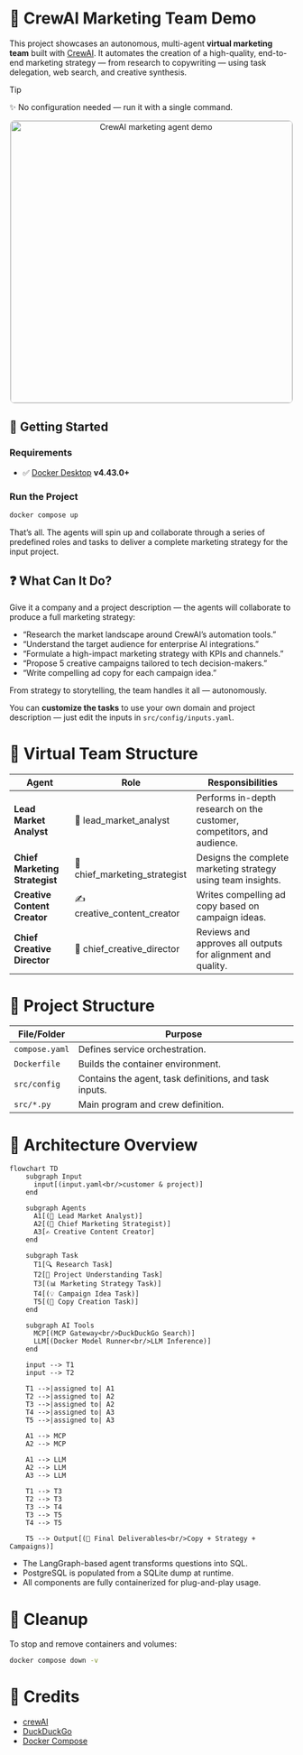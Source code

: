 # 🧠 CrewAI Marketing Team Demo

This project showcases an autonomous, multi-agent **virtual marketing team** built with
[CrewAI](https://github.com/joaomdmoura/crewAI). It automates the creation of a high-quality, end-to-end marketing strategy — from research to copywriting — using task delegation, web search, and creative synthesis.

> [!Tip]
> ✨ No configuration needed — run it with a single command.


<p align="center">
  <img src="path/to/demo.gif"
       alt="CrewAI marketing agent demo"
       width="500"
       style="border: 1px solid #ccc; border-radius: 8px;" />
</p>

## 🚀 Getting Started

### Requirements

- ✅ [Docker Desktop] **v4.43.0+**

### Run the Project

```sh
docker compose up
```

That’s all. The agents will spin up and collaborate through a series of predefined roles and tasks to
deliver a complete marketing strategy for the input project.


## ❓ What Can It Do?

Give it a company and a project description — the agents will collaborate to produce a full marketing strategy:

- “Research the market landscape around CrewAI’s automation tools.”
- “Understand the target audience for enterprise AI integrations.”
- “Formulate a high-impact marketing strategy with KPIs and channels.”
- “Propose 5 creative campaigns tailored to tech decision-makers.”
- “Write compelling ad copy for each campaign idea.”

From strategy to storytelling, the team handles it all — autonomously.

You can **customize the tasks** to use your own domain and project description — just edit the inputs in `src/config/inputs.yaml`.


# 👥 Virtual Team Structure

| **Agent**                      | **Role**                       | **Responsibilities**                                                   |
| ------------------------------ | ------------------------------ | ---------------------------------------------------------------------- |
| **Lead Market Analyst**        | 🧠 lead_market_analyst        | Performs in-depth research on the customer, competitors, and audience. |
| **Chief Marketing Strategist** | 🎯 chief_marketing_strategist | Designs the complete marketing strategy using team insights.           |
| **Creative Content Creator**   | ✍️ creative_content_creator  | Writes compelling ad copy based on campaign ideas.                     |
| **Chief Creative Director**    | 👑 chief_creative_director    | Reviews and approves all outputs for alignment and quality.            |


# 🧱 Project Structure

| File/Folder    | Purpose                                                |
| -------------- | ------------------------------------------------------ |
| `compose.yaml` | Defines service orchestration.                         |
| `Dockerfile`   | Builds the container environment.                      |
| `src/config`   | Contains the agent, task definitions, and task inputs. |
| `src/*.py`     | Main program and crew definition.                      |



# 🔧 Architecture Overview

```mermaid
flowchart TD
    subgraph Input
      input[(input.yaml<br/>customer & project)]
    end

    subgraph Agents
      A1[(🧠 Lead Market Analyst)]
      A2[(🎯 Chief Marketing Strategist)]
      A3[✍️ Creative Content Creator]
    end

    subgraph Task
      T1[🔍 Research Task]
      T2[📘 Project Understanding Task]
      T3[(📊 Marketing Strategy Task)]
      T4[(💡 Campaign Idea Task)]
      T5[(📝 Copy Creation Task)]
    end

    subgraph AI Tools
      MCP[(MCP Gateway<br/>DuckDuckGo Search)]
      LLM[(Docker Model Runner<br/>LLM Inference)]
    end

    input --> T1
    input --> T2

    T1 -->|assigned to| A1
    T2 -->|assigned to| A2
    T3 -->|assigned to| A2
    T4 -->|assigned to| A3
    T5 -->|assigned to| A3

    A1 --> MCP
    A2 --> MCP

    A1 --> LLM
    A2 --> LLM
    A3 --> LLM

    T1 --> T3
    T2 --> T3
    T3 --> T4
    T3 --> T5
    T4 --> T5

    T5 --> Output[(📄 Final Deliverables<br/>Copy + Strategy + Campaigns)]
```

- The LangGraph-based agent transforms questions into SQL.
- PostgreSQL is populated from a SQLite dump at runtime.
- All components are fully containerized for plug-and-play usage.


# 🧹 Cleanup

To stop and remove containers and volumes:

```sh
docker compose down -v
```


# 📎 Credits
- [crewAI]
- [DuckDuckGo]
- [Docker Compose]


[crewAI]: https://github.com/crewAIInc/crewAI
[DuckDuckGo]: https://duckduckgo.com
[Docker Compose]: https://github.com/docker/compose
[Docker Desktop]: https://www.docker.com/products/docker-desktop/
